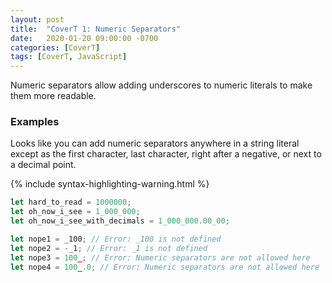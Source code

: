 ```yaml
---
layout: post
title:  "CoverT 1: Numeric Separators"
date:   2020-01-20 09:00:00 -0700
categories: [CoverT]
tags: [CoverT, JavaScript]
---
```


Numeric separators allow adding underscores to numeric literals to make them more readable.

### Examples

Looks like you can add numeric separators anywhere in a string literal except as the first character, last character, right after a negative, or next to a decimal point.

{% include syntax-highlighting-warning.html %}

```javascript
let hard_to_read = 1000000;
let oh_now_i_see = 1_000_000;
let oh_now_i_see_with_decimals = 1_000_000.00_00;

let nope1 = _100; // Error: _100 is not defined
let nope2 = -_1; // Error: _1 is not defined
let nope3 = 100_; // Error: Numeric separators are not allowed here
let nope4 = 100_.0; // Error: Numeric separators are not allowed here
```
